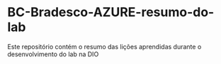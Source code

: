 # BC-Bradesco-AZURE-resumo-do-lab
Este repositório contém o resumo das lições aprendidas durante o desenvolvimento do lab na DIO

